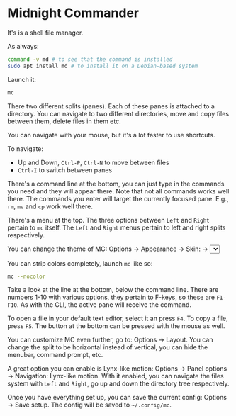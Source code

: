# Midnight Commander

It's is a shell file manager.

As always:

```bash
command -v md # to see that the command is installed
sudo apt install md # to install it on a Debian-based system
```

Launch it:

```bash
mc
```

There two different splits (panes). Each of these panes is attached to a
directory. You can navigate to two different directories, move and copy files
between them, delete files in them etc.

You can navigate with your mouse, but it's a lot faster to use shortcuts.

To navigate: 
- Up and Down, `Ctrl-P`, `Ctrl-N` to move between files
- `Ctrl-I` to switch between panes

There's a command line at the bottom, you can just type in the commands you
need and they will appear there. Note that not all commands works well there.
The commands you enter will target the currently focused pane. E.g., `rm`, `mv`
and `cp` work well there.

There's a menu at the top. The three options between `Left` and `Right` pertain
to `mc` itself. The `Left` and `Right` menus pertain to left and right splits
respectively.

You can change the theme of MC:
Options -> Appearance -> Skin: -> <select a new skin there> -> OK

You can strip colors completely, launch `mc` like so:

```bash
mc --nocolor
```

Take a look at the line at the bottom, below the command line. There are
numbers 1-10 with various options, they pertain to F-keys, so these are
`F1-F10`. As with the CLI, the active pane will receive the command.

To open a file in your default text editor, select it an press `F4`. To copy a
file, press `F5`. The button at the bottom can be pressed with the mouse as
well.

You can customize MC even further, go to: Options -> Layout. You can change the
split to be horizontal instead of vertical, you can hide the menubar, command
prompt, etc. 

A great option you can enable is Lynx-like motion: Options -> Panel options ->
Navigation: Lynx-like motion. With it enabled, you can navigate the files
system with `Left` and `Right`, go up and down the directory tree respectively.

Once you have everything set up, you can save the current config: Options ->
Save setup. The config will be saved to `~/.config/mc`.
